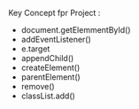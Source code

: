 Key Concept fpr Project :
- document.getElemmentById()
- addEventListener()
- e.target
- appendChild()
- createElement()
- parentElement()
- remove()
- classList.add()